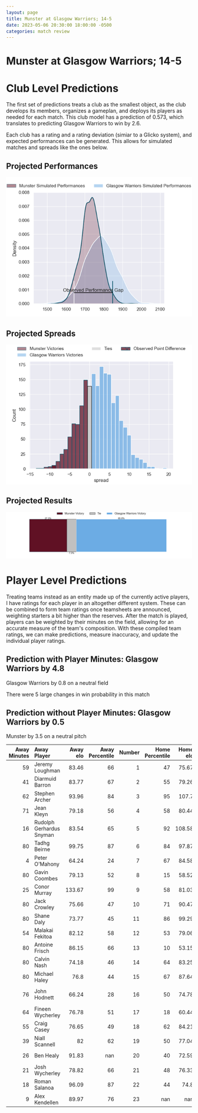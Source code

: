 ```yaml
---  
layout: page  
title: Munster at Glasgow Warriors; 14-5  
date: 2023-05-06 20:30:00 18:00:00 -0500  
categories: match review  
---
```

# Munster at Glasgow Warriors; 14-5

# Club Level Predictions


The first set of predictions treats a club as the smallest object, as the club develops its members, organizes a gameplan, and deploys its players as needed for each match. This club model has a prediction of 0.573, which translates to predicting Glasgow Warriors to win by 2.6.

Each club has a rating and a rating deviation (simiar to a Glicko system), and expected performances can be generated. This allows for simulated matches and spreads like the ones below.
## Projected Performances


![Projected Performances](plots/performances_2023-05-06-GlasgowWarriors-Munster.png)
## Projected Spreads


![Projected Spreads](plots/spreads_2023-05-06-GlasgowWarriors-Munster.png)
## Projected Results


![Projected Results](plots/resultbar_2023-05-06-GlasgowWarriors-Munster.png)
# Player Level Predictions


Treating teams instead as an entity made up of the currently active players, I have ratings for each player in an altogether different system. These can be combined to form team ratings once teamsheets are announced, weighting starters a bit higher than the reserves. After the match is played, players can be weighted by their minutes on the field, allowing for an accurate measure of the team's composition. With these compiled team ratings, we can make predictions, measure inaccuracy, and update the individual player ratings.
## Prediction with Player Minutes: Glasgow Warriors by 4.8


Glasgow Warriors by 0.8 on a neutral field

There were 5 large changes in win probability in this match
## Prediction without Player Minutes: Glasgow Warriors by 0.5


Munster by 3.5 on a neutral pitch



|   Away Minutes | Away Player              |   Away elo |   Away Percentile |   Number |   Home Percentile |   Home elo | Home Player           |   Home Minutes |
|---------------:|:-------------------------|-----------:|------------------:|---------:|------------------:|-----------:|:----------------------|---------------:|
|             59 | Jeremy Loughman          |      83.46 |                66 |        1 |                47 |      75.67 | Jamie Bhatti          |             54 |
|             41 | Diarmuid Barron          |      83.77 |                67 |        2 |                55 |      79.26 | Johnny Matthews       |             80 |
|             62 | Stephen Archer           |      93.96 |                84 |        3 |                95 |     107.7  | Zander Fagerson       |             62 |
|             71 | Jean Kleyn               |      79.18 |                56 |        4 |                58 |      80.44 | Scott Cummings        |             66 |
|             16 | Rudolph Gerhardus Snyman |      83.54 |                65 |        5 |                92 |     108.58 | Richie Gray           |             54 |
|             80 | Tadhg Beirne             |      99.75 |                87 |        6 |                84 |      97.87 | Matt Fagerson         |             80 |
|              4 | Peter O'Mahony           |      64.24 |                24 |        7 |                67 |      84.58 | Rory Darge            |             54 |
|             80 | Gavin Coombes            |      79.13 |                52 |        8 |                15 |      58.52 | Jack Dempsey          |             80 |
|             25 | Conor Murray             |     133.67 |                99 |        9 |                58 |      81.03 | George Horne          |             66 |
|             80 | Jack Crowley             |      75.66 |                47 |       10 |                71 |      90.47 | Tom Jordan            |             80 |
|             80 | Shane Daly               |      73.77 |                45 |       11 |                86 |      99.29 | Kyle Steyn            |             80 |
|             54 | Malakai Fekitoa          |      82.12 |                58 |       12 |                53 |      79.06 | Stafford McDowall     |             80 |
|             80 | Antoine Frisch           |      86.15 |                66 |       13 |                10 |      53.15 | Sione Tuipulotu       |             80 |
|             80 | Calvin Nash              |      74.18 |                46 |       14 |                64 |      83.25 | Sebastian Cancelliere |             80 |
|             80 | Michael Haley            |      76.8  |                44 |       15 |                67 |      87.64 | Ollie Smith           |             54 |
|             76 | John Hodnett             |      66.24 |                28 |       16 |                50 |      74.78 | Jean-Pierre du Preez  |             26 |
|             64 | Fineen Wycherley         |      76.78 |                51 |       17 |                18 |      60.44 | Huw Jones             |             26 |
|             55 | Craig Casey              |      76.65 |                49 |       18 |                62 |      84.21 | Nathan McBeth         |             26 |
|             39 | Niall Scannell           |      82    |                62 |       19 |                50 |      77.04 | Sione Vailanu         |             26 |
|             26 | Ben Healy                |      91.83 |               nan |       20 |                40 |      72.59 | Simon Berghan         |             18 |
|             21 | Josh Wycherley           |      78.82 |                66 |       21 |                48 |      76.33 | Lewis Bean            |             14 |
|             18 | Roman Salanoa            |      96.09 |                87 |       22 |                44 |      74.8  | Ali Price             |             14 |
|              9 | Alex Kendellen           |      89.97 |                76 |       23 |               nan |     nan    | nan                   |            nan |

